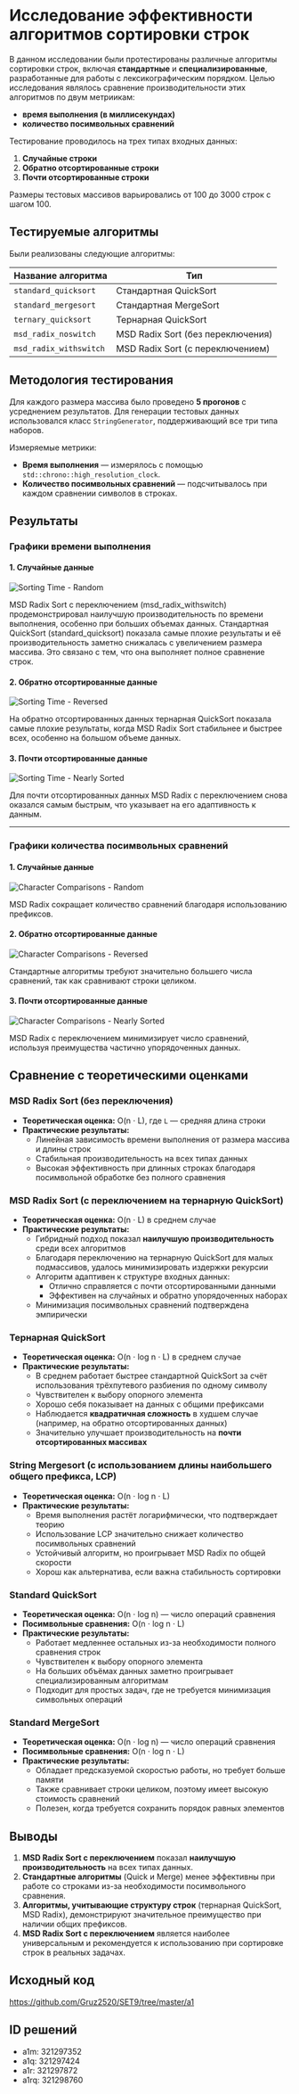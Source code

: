 # Исследование эффективности алгоритмов сортировки строк

В данном исследовании были протестированы различные алгоритмы сортировки строк, включая **стандартные** и **специализированные**, разработанные для работы с лексикографическим порядком. Целью исследования являлось сравнение производительности этих алгоритмов по двум метриикам:

- **время выполнения (в миллисекундах)**
- **количество посимвольных сравнений**

Тестирование проводилось на трех типах входных данных:
1. **Случайные строки**
2. **Обратно отсортированные строки**
3. **Почти отсортированные строки**

Размеры тестовых массивов варьировались от 100 до 3000 строк с шагом 100.

## Тестируемые алгоритмы

Были реализованы следующие алгоритмы:

| Название алгоритма                 | Тип                  |
|------------------------------------|----------------------|
| `standard_quicksort`               | Стандартная QuickSort |
| `standard_mergesort`               | Стандартная MergeSort |
| `ternary_quicksort`                | Тернарная QuickSort   |
| `msd_radix_noswitch`               | MSD Radix Sort (без переключения) |
| `msd_radix_withswitch`             | MSD Radix Sort (с переключением) |

## Методология тестирования

Для каждого размера массива было проведено **5 прогонов** с усреднением результатов. Для генерации тестовых данных использовался класс `StringGenerator`, поддерживающий все три типа наборов.

Измеряемые метрики:
- **Время выполнения** — измерялось с помощью `std::chrono::high_resolution_clock`.
- **Количество посимвольных сравнений** — подсчитывалось при каждом сравнении символов в строках.


## Результаты

### Графики времени выполнения

#### 1. Случайные данные

![Sorting Time - Random](time_random.png)

MSD Radix Sort с переключением (msd_radix_withswitch) продемонстрировал наилучшую производительность по времени выполнения, особенно при больших объемах данных. Стандартная QuickSort (standard_quicksort) показала самые плохие результаты и её производительность заметно снижалась с увеличением размера массива. Это связано с тем, что она выполняет полное сравнение строк.

#### 2. Обратно отсортированные данные

![Sorting Time - Reversed](time_reversed.png)

На обратно отсортированных данных тернарная QuickSort показала самые плохие результаты, когда MSD Radix Sort стабильнее и быстрее всех, особенно на большом объеме данных.

#### 3. Почти отсортированные данные

![Sorting Time - Nearly Sorted](time_nearly_sorted.png)

Для почти отсортированных данных MSD Radix с переключением снова оказался самым быстрым, что указывает на его адаптивность к данным.

---

### Графики количества посимвольных сравнений

#### 1. Случайные данные

![Character Comparisons - Random](comparisons_random.png)

MSD Radix сокращает количество сравнений благодаря использованию префиксов.

#### 2. Обратно отсортированные данные

![Character Comparisons - Reversed](comparisons_reversed.png)

Стандартные алгоритмы требуют значительно большего числа сравнений, так как сравнивают строки целиком.

#### 3. Почти отсортированные данные

![Character Comparisons - Nearly Sorted](comparisons_nearly_sorted.png)

MSD Radix с переключением минимизирует число сравнений, используя преимущества частично упорядоченных данных.

## Сравнение с теоретическими оценками

### MSD Radix Sort (без переключения)

- **Теоретическая оценка:** O(n ⋅ L), где `L` — средняя длина строки  
- **Практические результаты:**
  - Линейная зависимость времени выполнения от размера массива и длины строк
  - Стабильная производительность на всех типах данных
  - Высокая эффективность при длинных строках благодаря посимвольной обработке без полного сравнения


### MSD Radix Sort (с переключением на тернарную QuickSort)

- **Теоретическая оценка:** O(n ⋅ L) в среднем случае  
- **Практические результаты:**
  - Гибридный подход показал **наилучшую производительность** среди всех алгоритмов
  - Благодаря переключению на тернарную QuickSort для малых подмассивов, удалось минимизировать издержки рекурсии
  - Алгоритм адаптивен к структуре входных данных:
    - Отлично справляется с почти отсортированными данными
    - Эффективен на случайных и обратно упорядоченных наборах
  - Минимизация посимвольных сравнений подтверждена эмпирически


### Тернарная QuickSort

- **Теоретическая оценка:** O(n ⋅ log n ⋅ L) в среднем случае  
- **Практические результаты:**
  - В среднем работает быстрее стандартной QuickSort за счёт использования трёхпутевого разбиения по одному символу
  - Чувствителен к выбору опорного элемента
  - Хорошо себя показывает на данных с общими префиксами
  - Наблюдается **квадратичная сложность** в худшем случае (например, на обратно отсортированных данных)
  - Значительно улучшает производительность на **почти отсортированных массивах**


### String Mergesort (с использованием длины наибольшего общего префикса, LCP)

- **Теоретическая оценка:** O(n ⋅ log n ⋅ L)  
- **Практические результаты:**
  - Время выполнения растёт логарифмически, что подтверждает теорию
  - Использование LCP значительно снижает количество посимвольных сравнений
  - Устойчивый алгоритм, но проигрывает MSD Radix по общей скорости
  - Хорош как альтернатива, если важна стабильность сортировки


### Standard QuickSort

- **Теоретическая оценка:** O(n ⋅ log n) — число операций сравнения  
- **Посимвольные сравнения:** O(n ⋅ log n ⋅ L)  
- **Практические результаты:**
  - Работает медленнее остальных из-за необходимости полного сравнения строк
  - Чувствителен к выбору опорного элемента
  - На больших объёмах данных заметно проигрывает специализированным алгоритмам
  - Подходит для простых задач, где не требуется минимизация символьных операций

### Standard MergeSort

- **Теоретическая оценка:** O(n ⋅ log n) — число операций сравнения  
- **Посимвольные сравнения:** O(n ⋅ log n ⋅ L)  
- **Практические результаты:**
  - Обладает предсказуемой скоростью работы, но требует больше памяти
  - Также сравнивает строки целиком, поэтому имеет высокую стоимость сравнений
  - Полезен, когда требуется сохранить порядок равных элементов


## Выводы

1. **MSD Radix Sort с переключением** показал **наилучшую производительность** на всех типах данных.
2. **Стандартные алгоритмы** (Quick и Merge) менее эффективны при работе со строками из-за необходимости посимвольного сравнения.
3. **Алгоритмы, учитывающие структуру строк** (тернарная QuickSort, MSD Radix), демонстрируют значительное преимущество при наличии общих префиксов.
4. **MSD Radix Sort с переключением** является наиболее универсальным и рекомендуется к использованию при сортировке строк в реальных задачах.

## Исходный код

https://github.com/Gruz2520/SET9/tree/master/a1

## ID решений
- a1m: 321297352
- a1q: 321297424
- a1r: 321297872
- a1rq: 321298760